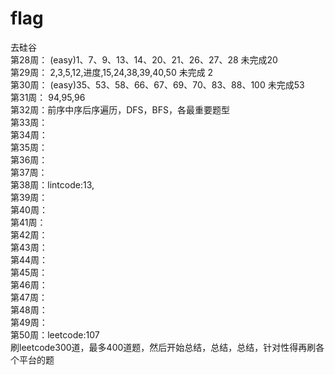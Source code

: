 # flag
去硅谷<br>
第28周： (easy)1、7、9、13、14、20、21、26、27、28  未完成20 <br>
第29周： 2,3,5,12,进度,15,24,38,39,40,50  未完成 2  <br>
第30周： (easy)35、53、58、66、67、69、70、83、88、100 未完成53 <br>
第31周： 94,95,96<br>
第32周：前序中序后序遍历，DFS，BFS，各最重要题型<br>
第33周：<br>
第34周：<br>
第35周：<br>
第36周：<br>
第37周：<br>
第38周：lintcode:13,<br/>
第39周：<br/>
第40周：<br/>
第41周：<br/>
第42周：<br/>
第43周：<br/>
第44周：<br/>
第45周：<br/>
第46周：<br/>
第47周：<br/>
第48周：<br/>
第49周：<br/>
第50周：leetcode:107<br/>
刷leetcode300道，最多400道题，然后开始总结，总结，总结，针对性得再刷各个平台的题